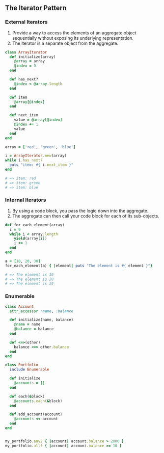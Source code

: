 The Iterator Pattern
--------------------

### External Iterators

1. Provide a way to access the elements of an aggregate object sequentially without exposing its underlying representation.
2. The iterator is a separate object from the aggregate.

```ruby
class ArrayIterator
  def initialize(array)
    @array = array
    @index = 0
  end

  def has_next?
    @index < @array.length
  end

  def item
    @array[@index]
  end

  def next_item
    value = @array[@index]
    @index += 1
    value
  end
end

array = ['red', 'green', 'blue']

i = ArrayIterator.new(array)
while i.has_next?
  puts "item: #{ i.next_item }"
end

# => item: red
# => item: green
# => item: blue
```

### Internal Iterators

1. By using a code block, you pass the logic down into the aggregate.
2. The aggregate can then call your code block for each of its sub-objects.

```ruby
def for_each_element(array)
  i = 0
  while i < array.length
    yield(array[i])
    i += 1
  end
end

a = [10, 20, 30]
for_each_element(a) { |element| puts "The element is #{ element }"}

# => The element is 10
# => The element is 20
# => The element is 30
```

### Enumerable

```ruby
class Account
  attr_accessor :name, :balance

  def initialize(name, balance)
    @name = name
    @balance = balance
  end

  def <=>(other)
    balance <=> other.balance
  end
end

class Portfolio
  include Enumerable

  def initialize
    @accounts = []
  end

  def each(&block)
    @accounts.each(&block)
  end

  def add_account(account)
    @accounts << account
  end
end


my_portfolio.any? { |account| account.balance > 2000 }
my_portfolio.all? { |account| account.balance >= 10 }
```

